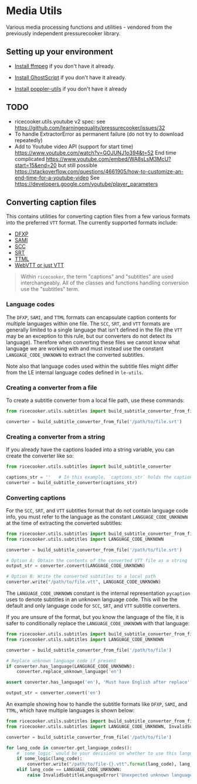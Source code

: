 # Media Utils
Various media processing functions and utilities - vendored from the previously independent pressurecooker library.


## Setting up your environment

* [Install ffmpeg](https://ffmpeg.org/) if you don't have it already.

* [Install GhostScript](https://www.ghostscript.com/) if you don't have it already.

* [Install poppler-utils](https://poppler.freedesktop.org/) if you don't have it already


## TODO
 - ricecooker.utils.youtube v2 spec: see https://github.com/learningequality/pressurecooker/issues/32
 - To handle ExtractorError as permanent failure (do not try to download repeatedly)
 - Add to  Youtube video API (support for start time)
   https://www.youtube.com/watch?v=GOJUNJ1o394&t=52
   End time complicated https://www.youtube.com/embed/WA8sLsM3McU?start=15&end=20
   but still possible https://stackoverflow.com/questions/4661905/how-to-customize-an-end-time-for-a-youtube-video
   See https://developers.google.com/youtube/player_parameters




## Converting caption files
This contains utilities for converting caption files from a few various
formats into the preferred `VTT` format. The currently supported formats include:
- [DFXP](https://en.wikipedia.org/wiki/Timed_Text_Markup_Language)
- [SAMI](https://en.wikipedia.org/wiki/SAMI)
- [SCC](http://www.theneitherworld.com/mcpoodle/SCC_TOOLS/DOCS/SCC_FORMAT.HTML)
- [SRT](https://en.wikipedia.org/wiki/SubRip)
- [TTML](https://en.wikipedia.org/wiki/Timed_Text_Markup_Language)
- [WebVTT or just VTT](https://en.wikipedia.org/wiki/WebVTT)

> Within `ricecooker`, the term "captions" and "subtitles" are used interchangeably. All of the
classes and functions handling conversion use the "subtitles" term.


### Language codes
The `DFXP`, `SAMI`, and `TTML` formats can encapsulate caption contents for multiple languages within one file.
The `SCC`, `SRT`, and `VTT` formats are generally limited to a single language that isn't defined in
the file (the `VTT` may be an exception to this rule, but our converters do not detect its language).
Therefore when converting these files we cannot know what language we are working
with and must instead use the constant `LANGUAGE_CODE_UNKNOWN` to extract the converted subtitles.

Note also that language codes used within the subtitle files might differ from
the LE internal language codes defined in `le-utils`.


### Creating a converter from a file
To create a subtitle converter from a local file path, use these commands:
```python
from ricecooker.utils.subtitles import build_subtitle_converter_from_file

converter = build_subtitle_converter_from_file('/path/to/file.srt')
```

### Creating a converter from a string
If you already have the captions loaded into a string variable,
you can create the converter like so:
```python
from ricecooker.utils.subtitles import build_subtitle_converter

captions_str = ''   # In this example, `captions_str` holds the caption contents
converter = build_subtitle_converter(captions_str)
```


### Converting captions
For the `SCC`, `SRT`, and `VTT` subtitles format that do not contain language code info,
you must refer to the language as the constant `LANGUAGE_CODE_UNKNOWN` at the
time of extracting the converted subtitles:
```python
from ricecooker.utils.subtitles import build_subtitle_converter_from_file
from ricecooker.utils.subtitles import LANGUAGE_CODE_UNKNOWN

converter = build_subtitle_converter_from_file('/path/to/file.srt')

# Option A: Obtain the contents of the converted VTT file as a string
output_str = converter.convert(LANGUAGE_CODE_UNKNOWN)

# Option B: Write the converted subtitles to a local path
converter.write("/path/to/file.vtt", LANGUAGE_CODE_UNKNOWN)
```
The `LANGUAGE_CODE_UNKNOWN` constant is the internal representation `pycaption`
uses to denote subtitles in an unknown language code. This will be the default
and only language code for `SCC`, `SRT`, and `VTT` subtitle converters.

If you are unsure of the format, but you know the language of the file,
it is safer to conditionally replace the `LANGUAGE_CODE_UNKNOWN` with that language:
```python
from ricecooker.utils.subtitles import build_subtitle_converter_from_file
from ricecooker.utils.subtitles import LANGUAGE_CODE_UNKNOWN

converter = build_subtitle_converter_from_file('/path/to/file')

# Replace unknown language code if present
if converter.has_language(LANGUAGE_CODE_UNKNOWN):
    converter.replace_unknown_language('en')

assert converter.has_language('en'), 'Must have English after replace'

output_str = converter.convert('en')
```

An example showing how to handle the subtitle formats like `DFXP`, `SAMI`, and `TTML`,
which have multiple languages is shown below:
```python
from ricecooker.utils.subtitles import build_subtitle_converter_from_file
from ricecooker.utils.subtitles import LANGUAGE_CODE_UNKNOWN, InvalidSubtitleLanguageError

converter = build_subtitle_converter_from_file('/path/to/file')

for lang_code in converter.get_language_codes():
    # `some_logic` would be your decisions on whether to use this language
    if some_logic(lang_code):
        converter.write("/path/to/file-{}.vtt".format(lang_code), lang_code)
    elif lang_code == LANGUAGE_CODE_UNKNOWN:
        raise InvalidSubtitleLanguageError('Unexpected unknown language')
```
